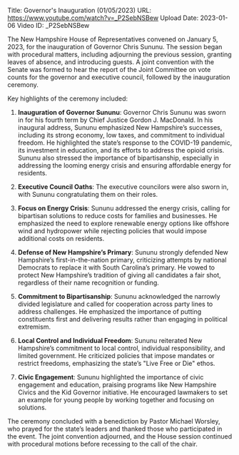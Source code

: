 Title: Governor's Inauguration (01/05/2023)
URL: https://www.youtube.com/watch?v=_P2SebNSBew
Upload Date: 2023-01-06
Video ID: _P2SebNSBew

The New Hampshire House of Representatives convened on January 5, 2023, for the inauguration of Governor Chris Sununu. The session began with procedural matters, including adjourning the previous session, granting leaves of absence, and introducing guests. A joint convention with the Senate was formed to hear the report of the Joint Committee on vote counts for the governor and executive council, followed by the inauguration ceremony.

Key highlights of the ceremony included:

1. **Inauguration of Governor Sununu**: Governor Chris Sununu was sworn in for his fourth term by Chief Justice Gordon J. MacDonald. In his inaugural address, Sununu emphasized New Hampshire’s successes, including its strong economy, low taxes, and commitment to individual freedom. He highlighted the state’s response to the COVID-19 pandemic, its investment in education, and its efforts to address the opioid crisis. Sununu also stressed the importance of bipartisanship, especially in addressing the looming energy crisis and ensuring affordable energy for residents.

2. **Executive Council Oaths**: The executive councilors were also sworn in, with Sununu congratulating them on their roles.

3. **Focus on Energy Crisis**: Sununu addressed the energy crisis, calling for bipartisan solutions to reduce costs for families and businesses. He emphasized the need to explore renewable energy options like offshore wind and hydropower while rejecting policies that would impose additional costs on residents.

4. **Defense of New Hampshire’s Primary**: Sununu strongly defended New Hampshire’s first-in-the-nation primary, criticizing attempts by national Democrats to replace it with South Carolina’s primary. He vowed to protect New Hampshire’s tradition of giving all candidates a fair shot, regardless of their name recognition or funding.

5. **Commitment to Bipartisanship**: Sununu acknowledged the narrowly divided legislature and called for cooperation across party lines to address challenges. He emphasized the importance of putting constituents first and delivering results rather than engaging in political extremism.

6. **Local Control and Individual Freedom**: Sununu reiterated New Hampshire’s commitment to local control, individual responsibility, and limited government. He criticized policies that impose mandates or restrict freedoms, emphasizing the state’s "Live Free or Die" ethos.

7. **Civic Engagement**: Sununu highlighted the importance of civic engagement and education, praising programs like New Hampshire Civics and the Kid Governor initiative. He encouraged lawmakers to set an example for young people by working together and focusing on solutions.

The ceremony concluded with a benediction by Pastor Michael Worsley, who prayed for the state’s leaders and thanked those who participated in the event. The joint convention adjourned, and the House session continued with procedural motions before recessing to the call of the chair.